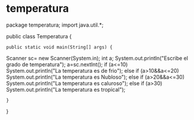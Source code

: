 # temperatura
package temperatura;
import java.util.*;

public class Temperatura {


    public static void main(String[] args) {
Scanner sc= new Scanner(System.in);
int a;
        System.out.println("Escribe el grado de temperatura");
        a=sc.nextInt();
      if (a<=10)  
            System.out.println("La temperatura es de frio");
      else if (a>10&&a<=20)     
            System.out.println("La temperatura es Nubloso");
      else if (a>20&&a<=30)
            System.out.println("La temperatura es caluroso");
      else if (a>30)
            System.out.println("La temperatura es tropical");
      
    }  
}
